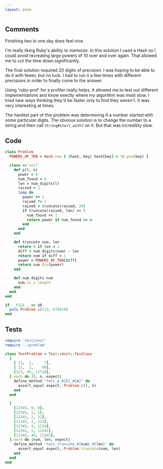 ```yaml
---
layout: poem
---
```


## Comments

Finishing two in one day does feel nice.

I'm really liking Ruby's ability to memoize.  In this solution I used a Hash so
I could avoid recreating large powers of 10 over and over again.  That allowed
me to cut the time down significantly.

The final solution required 20 digits of precision.  I was hoping to be able to
do it with fewer, but no luck.  I had to run it a few times with different
precisions in order to finally come to the answer.

Using 'ruby-prof' for a profiler really helps.  It allowed me to test out
different implementations and know exectly where my algorithm was most slow.  I
tried new ways thinking they'd be faster only to find they weren't.  It was
very interesting at times.

The hardest part of this problem was determining if a number started with some
particular digits.  The obvious solution is to change the number to a string
and then call `String#start_with?` on it.  But that was incredibly slow.

## Code

```ruby
class Problem
  POWERS_OF_TEN = Hash.new { |hash, key| hash[key] = 10.pow(key) }

  class << self
    def p(l, n)
      power = 0
      num_found = 0
      len = num_digits(l)
      raised = 1
      loop do
        power += 1
        raised *= 2
        raised = truncate(raised, 20)
        if truncate(raised, len) == l
          num_found += 1
          return power if num_found == n
        end
      end
    end

    def truncate num, len
      return 0 if len < 1
      diff = num_digits(num) - len
      return num if diff < 1
      power = POWERS_OF_TEN[diff]
      return num.div(power)
    end

    def num_digits num
      num.to_s.length
    end
  end
end

if __FILE__ == $0
  puts Problem.p(123, 678910)
end
```

## Tests

```ruby
require 'test/unit'
require './problem'

class TestProblem < Test::Unit::TestCase
  [
    [ 12,  1,     7],
    [ 12,  2,    80],
    [123, 45, 12710],
  ].each do |l, n, expect|
    define_method "test_p_#{l}_#{n}" do
      assert_equal expect, Problem.p(l, n)
    end
  end

  [
    [12345, 0, 0],
    [12345, 1, 1],
    [12345, 2, 12],
    [12345, 3, 123],
    [12345, 4, 1234],
    [12345, 5, 12345],
    [12345, 40, 12345],
  ].each do |num, len, expect|
    define_method "test_truncate_#{num}_#{len}" do
      assert_equal expect, Problem.truncate(num, len)
    end
  end
end
```
